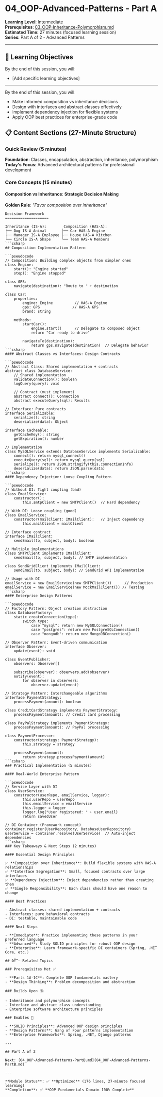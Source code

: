# 04_OOP-Advanced-Patterns - Part A

**Learning Level**: Intermediate  
**Prerequisites**: [03_OOP-Inheritance-Polymorphism.md](03_OOP-Inheritance-Polymorphism.md)  
**Estimated Time**: 27 minutes (focused learning session)  
**Series**: Part A of 2 - Advanced Patterns

---
## 🎯 Learning Objectives

By the end of this session, you will:

- [Add specific learning objectives]

---

By the end of this session, you will:

- Make informed composition vs inheritance decisions
- Design with interfaces and abstract classes effectively
- Implement dependency injection for flexible systems
- Apply OOP best practices for enterprise-grade code

## 📋 Content Sections (27-Minute Structure)

### Quick Review (5 minutes)

**Foundation**: Classes, encapsulation, abstraction, inheritance, polymorphism
**Today's Focus**: Advanced architectural patterns for professional development

### Core Concepts (15 minutes)

#### Composition vs Inheritance: Strategic Decision Making

**Golden Rule**: *"Favor composition over inheritance"*

```text
Decision Framework
====================

Inheritance (IS-A):        Composition (HAS-A):
├── Dog IS-A Animal       ├── Car HAS-A Engine  
├── Manager IS-A Employee ├── House HAS-A Kitchen
└── Circle IS-A Shape     └── Team HAS-A Members
```csharp
## Composition Implementation Pattern

```pseudocode
// Composition: Building complex objects from simpler ones
class Engine:
    start(): "Engine started"
    stop(): "Engine stopped"

class GPS:
    navigate(destination): "Route to " + destination

class Car:
    properties:
        engine: Engine          // HAS-A Engine
        gps: GPS               // HAS-A GPS
        brand: string
    
    methods:
        startCar():
            engine.start()      // Delegate to composed object
            return "Car ready to drive"
        
        navigateTo(destination):
            return gps.navigate(destination)  // Delegate behavior
```csharp
#### Abstract Classes vs Interfaces: Design Contracts

```pseudocode
// Abstract Class: Shared implementation + contracts
abstract class DatabaseService:
    // Shared implementation
    validateConnection(): boolean
    logQuery(query): void
    
    // Contract (must implement)
    abstract connect(): Connection
    abstract executeQuery(sql): Results

// Interface: Pure contracts  
interface Serializable:
    serialize(): string
    deserialize(data): Object

interface Cacheable:
    getCacheKey(): string
    getExpiration(): number

// Implementation
class MySQLService extends DatabaseService implements Serializable:
    connect(): return mysql_connect()
    executeQuery(sql): return mysql_query(sql)
    serialize(): return JSON.stringify(this.connectionInfo)
    deserialize(data): return JSON.parse(data)
```csharp
#### Dependency Injection: Loose Coupling Pattern

```pseudocode
// Without DI: Tight coupling (bad)
class EmailService:
    constructor():
        this.smtpClient = new SMTPClient()  // Hard dependency

// With DI: Loose coupling (good)
class EmailService:
    constructor(mailClient: IMailClient):   // Inject dependency
        this.mailClient = mailClient

// Interface contract
interface IMailClient:
    sendEmail(to, subject, body): boolean

// Multiple implementations
class SMTPClient implements IMailClient:
    sendEmail(to, subject, body): // SMTP implementation

class SendGridClient implements IMailClient:
    sendEmail(to, subject, body): // SendGrid API implementation

// Usage with DI
emailService = new EmailService(new SMTPClient())      // Production
emailService = new EmailService(new MockMailClient()) // Testing
```csharp
#### Enterprise Design Patterns

```pseudocode
// Factory Pattern: Object creation abstraction
class DatabaseFactory:
    static createConnection(type):
        switch type:
            case "mysql": return new MySQLConnection()
            case "postgres": return new PostgreSQLConnection()
            case "mongodb": return new MongoDBConnection()

// Observer Pattern: Event-driven communication
interface Observer:
    update(event): void

class EventPublisher:
    observers: Observer[]
    
    subscribe(observer): observers.add(observer)
    notify(event): 
        for observer in observers:
            observer.update(event)

// Strategy Pattern: Interchangeable algorithms
interface PaymentStrategy:
    processPayment(amount): boolean

class CreditCardStrategy implements PaymentStrategy:
    processPayment(amount): // Credit card processing

class PayPalStrategy implements PaymentStrategy:
    processPayment(amount): // PayPal processing

class PaymentProcessor:
    constructor(strategy: PaymentStrategy):
        this.strategy = strategy
    
    processPayment(amount):
        return strategy.processPayment(amount)
```csharp
### Practical Implementation (5 minutes)

#### Real-World Enterprise Pattern

```pseudocode
// Service Layer with DI
class UserService:
    constructor(userRepo, emailService, logger):
        this.userRepo = userRepo
        this.emailService = emailService  
        this.logger = logger
        logger.log("User registered: " + user.email)
        return savedUser

// DI Container (Framework concept)
container.register(UserRepository, DatabaseUserRepository)
userService = container.resolve(UserService)  // Auto-inject dependencies
```csharp
### Key Takeaways & Next Steps (2 minutes)

#### Essential Design Principles

✅ **Composition over Inheritance**: Build flexible systems with HAS-A relationships  
✅ **Interface Segregation**: Small, focused contracts over large interfaces  
✅ **Dependency Injection**: Inject dependencies rather than creating them  
✅ **Single Responsibility**: Each class should have one reason to change  

#### Best Practices

- Abstract classes: shared implementation + contracts
- Interfaces: pure behavioral contracts  
- DI: testable, maintainable code

#### Next Steps

- **Immediate**: Practice implementing these patterns in your preferred language
- **Advanced**: Study SOLID principles for robust OOP design
- **Enterprise**: Learn framework-specific DI containers (Spring, .NET Core, etc.)

## ðŸ”— Related Topics

### Prerequisites Met ✅

- **Parts 1A-1C**: Complete OOP fundamentals mastery
- **Design Thinking**: Problem decomposition and abstraction

### Builds Upon 🏗️

- Inheritance and polymorphism concepts
- Interface and abstract class understanding
- Enterprise software architecture principles

### Enables 🎯

- **SOLID Principles**: Advanced OOP design principles
- **Design Patterns**: Gang of Four patterns implementation
- **Enterprise Frameworks**: Spring, .NET, Django patterns

---

## Part A of 2

Next: [04_OOP-Advanced-Patterns-PartB.md](04_OOP-Advanced-Patterns-PartB.md)

---

**Module Status**: ✅ **Optimized** (176 lines, 27-minute focused learning)  
**Completion**: ✅ **OOP Fundamentals Domain 100% Complete**  


